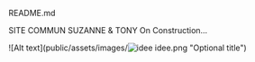 README.md

SITE COMMUN SUZANNE & TONY
On Construction...


![Alt text](public/assets/images/![idee](https://github.com/amercat/wineshoop/assets/63916873/9866866f-0365-406e-a71d-f52ee881b258)
idee.png "Optional title")
